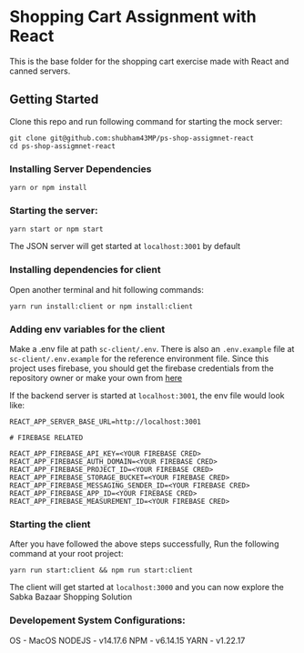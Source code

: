 # Shopping Cart Assignment with React

This is the base folder for the shopping cart exercise made with React and canned servers.

## Getting Started

Clone this repo and run following command for starting the mock server:

```
git clone git@github.com:shubham43MP/ps-shop-assigmnet-react
cd ps-shop-assigmnet-react
```

### Installing Server Dependencies

```
yarn or npm install
```

### Starting the server:

```
yarn start or npm start
```

The JSON server will get started at `localhost:3001` by default

### Installing dependencies for client 
Open another terminal and hit following commands:

```
yarn run install:client or npm install:client
```

### Adding env variables for the client
 Make a .env file at path `sc-client/.env`. There is also an `.env.example` file at `sc-client/.env.example` for the reference environment file.
 Since this project uses firebase, you should get the firebase credentials from the repository owner or make your own from [here](https://console.firebase.google.com/)

 If the backend server is started at `localhost:3001`, the env file would look like:
 ```
 REACT_APP_SERVER_BASE_URL=http://localhost:3001

# FIREBASE RELATED

REACT_APP_FIREBASE_API_KEY=<YOUR FIREBASE CRED>
REACT_APP_FIREBASE_AUTH_DOMAIN=<YOUR FIREBASE CRED>
REACT_APP_FIREBASE_PROJECT_ID=<YOUR FIREBASE CRED>
REACT_APP_FIREBASE_STORAGE_BUCKET=<YOUR FIREBASE CRED>
REACT_APP_FIREBASE_MESSAGING_SENDER_ID=<YOUR FIREBASE CRED>
REACT_APP_FIREBASE_APP_ID=<YOUR FIREBASE CRED>
REACT_APP_FIREBASE_MEASUREMENT_ID=<YOUR FIREBASE CRED>
 ```
### Starting the client
 After you have followed the above steps successfully, Run the following command at your root project:

```
yarn run start:client && npm run start:client
```

The client will get started at `localhost:3000` and you can now explore the Sabka Bazaar Shopping Solution

### Developement System Configurations:
OS - MacOS
NODEJS - v14.17.6
NPM - v6.14.15
YARN - v1.22.17